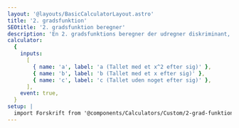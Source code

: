 ```yaml
---
layout: '@layouts/BasicCalculatorLayout.astro'
title: '2. gradsfunktion'
SEOtitle: '2. gradsfunktion beregner'
description: 'En 2. gradsfunktions beregner der udregner diskriminant, toppunkt og nulpunkter for en 2. gradsfunktion'
calculator:
  {
    inputs:
      [
        { name: 'a', label: 'a (Tallet med et x^2 efter sig)' },
        { name: 'b', label: 'b (Tallet med et x efter sig)' },
        { name: 'c', label: 'c (Tallet uden noget efter sig)' },
      ],
    event: true,
  }
setup: |
  import Forskrift from '@components/Calculators/Custom/2-grad-funktion.svelte'
---
```


<Forskrift client:load />
